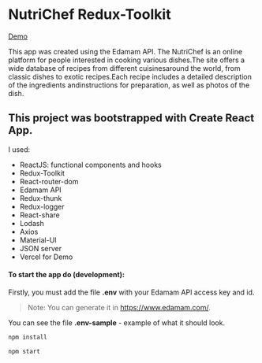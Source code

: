 # NutriChef Redux-Toolkit
[Demo](https://nutri-chef.vercel.app/)

This app was created using the Edamam API. 
The NutriChef is an online platform for people interested in cooking various dishes.The site offers a wide database of recipes from different cuisinesaround the world, from classic dishes to exotic recipes.Each recipe includes a detailed description of the ingredients andinstructions for preparation, as well as photos of the dish.

## This project was bootstrapped with Create React App.

I used:

- ReactJS: functional components and hooks
- Redux-Toolkit
- React-router-dom
- Edamam API
- Redux-thunk
- Redux-logger
- React-share
- Lodash
- Axios
- Material-UI
- JSON server
- Vercel for Demo

#### To start the app do (development):

Firstly, you must add the file **.env** with your Edamam API access key and id.

> Note: You can generate it in https://www.edamam.com/.

You can see the file **.env-sample** - example of what it should look.

```sh
npm install
```

```sh
npm start
```
